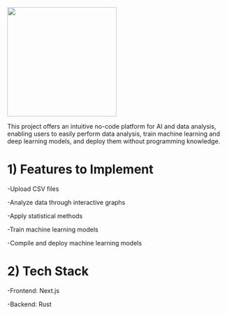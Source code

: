 <img src="https://github.com/user-attachments/assets/9daa99e6-a400-4032-864a-d76c6548681e" width="250" style="vertical-align: middle;" />
</br>

This project offers an intuitive no-code platform for AI and data analysis, enabling users to easily perform data analysis, train machine learning and deep learning models, and deploy them without programming knowledge.


# 1) Features to Implement

-Upload CSV files

-Analyze data through interactive graphs

-Apply statistical methods

-Train machine learning models

-Compile and deploy machine learning models



# 2) Tech Stack

-Frontend: Next.js

-Backend: Rust


